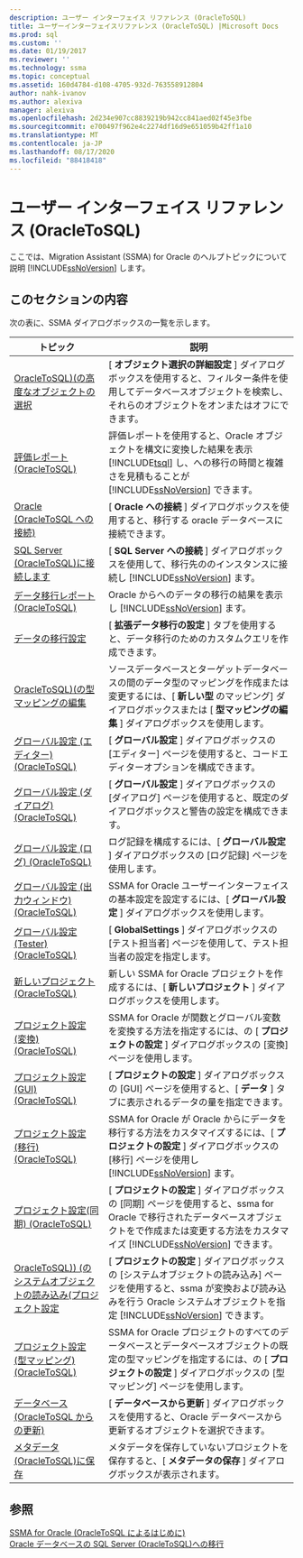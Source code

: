 ```yaml
---
description: ユーザー インターフェイス リファレンス (OracleToSQL)
title: ユーザーインターフェイスリファレンス (OracleToSQL) |Microsoft Docs
ms.prod: sql
ms.custom: ''
ms.date: 01/19/2017
ms.reviewer: ''
ms.technology: ssma
ms.topic: conceptual
ms.assetid: 160d4784-d108-4705-932d-763558912804
author: nahk-ivanov
ms.author: alexiva
manager: alexiva
ms.openlocfilehash: 2d234e907cc8839219b942cc841aed02f45e3fbe
ms.sourcegitcommit: e700497f962e4c2274df16d9e651059b42ff1a10
ms.translationtype: MT
ms.contentlocale: ja-JP
ms.lasthandoff: 08/17/2020
ms.locfileid: "88418418"
---
```

# <a name="user-interface-reference-oracletosql"></a>ユーザー インターフェイス リファレンス (OracleToSQL)
ここでは、Migration Assistant (SSMA) for Oracle のヘルプトピックについて説明 [!INCLUDE[ssNoVersion](../../includes/ssnoversion-md.md)] します。  
  
## <a name="in-this-section"></a>このセクションの内容  
次の表に、SSMA ダイアログボックスの一覧を示します。  
  
|トピック|説明|  
|-|-|  
|[OracleToSQL&#41;&#40;の高度なオブジェクトの選択 ](../../ssma/oracle/advanced-object-selection-oracletosql.md)|[ **オブジェクト選択の詳細設定** ] ダイアログボックスを使用すると、フィルター条件を使用してデータベースオブジェクトを検索し、それらのオブジェクトをオンまたはオフにできます。|  
|[評価レポート &#40;OracleToSQL&#41;](../../ssma/oracle/assessment-report-oracletosql.md)|評価レポートを使用すると、Oracle オブジェクトを構文に変換した結果を表示 [!INCLUDE[tsql](../../includes/tsql-md.md)] し、への移行の時間と複雑さを見積もることが [!INCLUDE[ssNoVersion](../../includes/ssnoversion-md.md)] できます。|  
|[Oracle &#40;OracleToSQL への接続&#41;](../../ssma/oracle/connect-to-oracle-oracletosql.md)|[ **Oracle への接続** ] ダイアログボックスを使用すると、移行する oracle データベースに接続できます。|  
|[SQL Server &#40;OracleToSQL&#41;に接続します ](../../ssma/oracle/connect-to-sql-server-oracletosql.md)|[ **SQL Server への接続** ] ダイアログボックスを使用して、移行先ののインスタンスに接続し [!INCLUDE[ssNoVersion](../../includes/ssnoversion-md.md)] ます。|  
|[データ移行レポート &#40;OracleToSQL&#41;](../../ssma/oracle/data-migration-report-oracletosql.md)|Oracle からへのデータの移行の結果を表示し [!INCLUDE[ssNoVersion](../../includes/ssnoversion-md.md)] ます。|  
|[データの移行設定](data-migration-settings-oracletosql.md)|[ **拡張データ移行の設定** ] タブを使用すると、データ移行のためのカスタムクエリを作成できます。|  
|[OracleToSQL&#41;&#40;の型マッピングの編集 ](../../ssma/oracle/edit-type-mapping-oracletosql.md)|ソースデータベースとターゲットデータベースの間のデータ型のマッピングを作成または変更するには、[ **新しい型** のマッピング] ダイアログボックスまたは [ **型マッピングの編集** ] ダイアログボックスを使用します。|  
|[グローバル設定 &#40;エディター&#41; &#40;OracleToSQL&#41;](../../ssma/oracle/global-settings-editor-oracletosql.md)|[ **グローバル設定** ] ダイアログボックスの [エディター] ページを使用すると、コードエディターオプションを構成できます。|  
|[グローバル設定 &#40;ダイアログ&#41;  &#40;OracleToSQL&#41;](../../ssma/oracle/global-settings-dialogs-oracletosql.md)|[ **グローバル設定** ] ダイアログボックスの [ダイアログ] ページを使用すると、既定のダイアログボックスと警告の設定を構成できます。|  
|[グローバル設定 &#40;ログ&#41; &#40;OracleToSQL&#41;](../../ssma/oracle/global-settings-logging-oracletosql.md)|ログ記録を構成するには、[ **グローバル設定** ] ダイアログボックスの [ログ記録] ページを使用します。|  
|[グローバル設定 &#40;出力ウィンドウ&#41;  &#40;OracleToSQL&#41;](../../ssma/oracle/global-settings-output-window-oracletosql.md)|SSMA for Oracle ユーザーインターフェイスの基本設定を設定するには、[ **グローバル設定** ] ダイアログボックスを使用します。|  
|[グローバル設定 &#40;Tester&#41; &#40;OracleToSQL&#41;](../../ssma/oracle/global-settings-tester-oracletosql.md)|[ **GlobalSettings** ] ダイアログボックスの [テスト担当者] ページを使用して、テスト担当者の設定を指定します。|  
|[新しいプロジェクト &#40;OracleToSQL&#41;](../../ssma/oracle/new-project-oracletosql.md)|新しい SSMA for Oracle プロジェクトを作成するには、[ **新しいプロジェクト** ] ダイアログボックスを使用します。|  
|[プロジェクト設定 &#40;変換&#41; &#40;OracleToSQL&#41;](../../ssma/oracle/project-settings-conversion-oracletosql.md)|SSMA for Oracle が関数とグローバル変数を変換する方法を指定するには、の [ **プロジェクトの設定** ] ダイアログボックスの [変換] ページを使用します。|  
|[プロジェクト設定 &#40;GUI&#41; &#40;OracleToSQL&#41;](../../ssma/oracle/project-settings-gui-oracletosql.md)|[ **プロジェクトの設定** ] ダイアログボックスの [GUI] ページを使用すると、[ **データ** ] タブに表示されるデータの量を指定できます。|  
|[プロジェクト設定 &#40;移行&#41; &#40;OracleToSQL&#41;](../../ssma/oracle/project-settings-migration-oracletosql.md)|SSMA for Oracle が Oracle からにデータを移行する方法をカスタマイズするには、[ **プロジェクトの設定** ] ダイアログボックスの [移行] ページを使用し [!INCLUDE[ssNoVersion](../../includes/ssnoversion-md.md)] ます。|  
|[プロジェクト設定&#40;同期&#41; &#40;OracleToSQL&#41;](../../ssma/oracle/project-settings-synchronization-oracletosql.md)|[ **プロジェクトの設定** ] ダイアログボックスの [同期] ページを使用すると、ssma for Oracle で移行されたデータベースオブジェクトをで作成または変更する方法をカスタマイズ [!INCLUDE[ssNoVersion](../../includes/ssnoversion-md.md)] できます。|  
|[OracleToSQL&#41;&#41; &#40;のシステムオブジェクトの読み込み&#40;プロジェクト設定 ](../../ssma/oracle/project-settings-loading-system-objects-oracletosql.md)|[ **プロジェクトの設定** ] ダイアログボックスの [システムオブジェクトの読み込み] ページを使用すると、ssma が変換および読み込みを行う Oracle システムオブジェクトを指定 [!INCLUDE[ssNoVersion](../../includes/ssnoversion-md.md)] できます。|  
|[プロジェクト設定 &#40;型マッピング&#41; &#40;OracleToSQL&#41;](../../ssma/oracle/project-settings-type-mapping-oracletosql.md)|SSMA for Oracle プロジェクトのすべてのデータベースとデータベースオブジェクトの既定の型マッピングを指定するには、の [ **プロジェクトの設定** ] ダイアログボックスの [型マッピング] ページを使用します。|  
|[データベース &#40;OracleToSQL からの更新&#41;](../../ssma/oracle/refresh-from-database-oracletosql.md)|[ **データベースから更新** ] ダイアログボックスを使用すると、Oracle データベースから更新するオブジェクトを選択できます。|  
|[メタデータ &#40;OracleToSQL&#41;に保存 ](../../ssma/oracle/save-metadata-oracletosql.md)|メタデータを保存していないプロジェクトを保存すると、[ **メタデータの保存** ] ダイアログボックスが表示されます。|  
  
## <a name="see-also"></a>参照  
[SSMA for Oracle &#40;OracleToSQL によるはじめに&#41;](../../ssma/oracle/getting-started-with-ssma-for-oracle-oracletosql.md)  
[Oracle データベースの SQL Server &#40;OracleToSQL&#41;への移行 ](../../ssma/oracle/migrating-oracle-databases-to-sql-server-oracletosql.md)  
  

